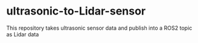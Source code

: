 # ultrasonic-to-Lidar-sensor
This repository takes ultrasonic sensor data and publish into a ROS2 topic as Lidar data
